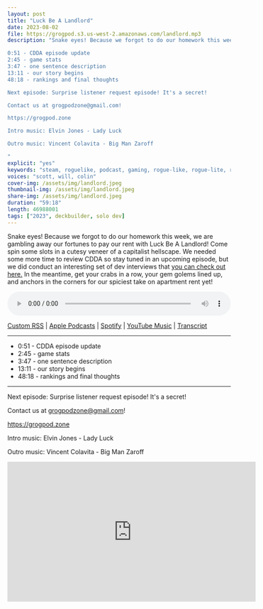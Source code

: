 ```yaml
---
layout: post
title: "Luck Be A Landlord"
date: 2023-08-02
file: https://grogpod.s3.us-west-2.amazonaws.com/landlord.mp3
description: "Snake eyes! Because we forgot to do our homework this week, we are gambling away our fortunes to pay our rent with Luck Be A Landlord! Come spin some slots in a cutesy veneer of a capitalist hellscape. We needed some more time to review CDDA so stay tuned in an upcoming episode, but we did conduct an interesting set of dev interviews that [you can check out here.](https://github.com/ScottBurger/going_rogue_podcast/blob/master/docs/Cdda.md) In the meantime, get your crabs in a row, your gem golems lined up, and anchors in the corners for our spiciest take on apartment rent yet!

0:51 - CDDA episode update
2:45 - game stats
3:47 - one sentence description
13:11 - our story begins
48:18 - rankings and final thoughts

Next episode: Surprise listener request episode! It's a secret!

Contact us at grogpodzone@gmail.com!

https://grogpod.zone

Intro music: Elvin Jones - Lady Luck

Outro music: Vincent Colavita - Big Man Zaroff

"
explicit: "yes" 
keywords: "steam, roguelike, podcast, gaming, rogue-like, rogue-lite, roguelite"
voices: "scott, will, colin"
cover-img: /assets/img/landlord.jpeg
thumbnail-img: /assets/img/landlord.jpeg
share-img: /assets/img/landlord.jpeg
duration: "59:18"
length: 46988001 
tags: ["2023", deckbuilder, solo dev]
---
```


Snake eyes! Because we forgot to do our homework this week, we are gambling away our fortunes to pay our rent with Luck Be A Landlord! Come spin some slots in a cutesy veneer of a capitalist hellscape. We needed some more time to review CDDA so stay tuned in an upcoming episode, but we did conduct an interesting set of dev interviews that [you can check out here.](https://github.com/ScottBurger/going_rogue_podcast/blob/master/docs/Cdda.md) In the meantime, get your crabs in a row, your gem golems lined up, and anchors in the corners for our spiciest take on apartment rent yet!

<div class="container">
  <audio controls style="width: 100%;">
    <source src="https://grogpod.s3.us-west-2.amazonaws.com/landlord.mp3" type="audio/mpeg">
  </audio>
</div>

[Custom RSS](https://grogpod.zone/feed.xml) | [Apple Podcasts](https://podcasts.apple.com/us/podcast/brotato-the-last-spell/id1650474911?i=1000624610873) | [Spotify](https://open.spotify.com/episode/5SXEnp1kj7jCeLYORel8PN?si=M5_52ykRStmlMtEtQ7_c8w) | [YouTube Music](https://www.youtube.com/playlist?list=PL-ShOmyMvd4jYFChE6tgj0JYG8RKK4xe0) | [Transcript](https://github.com/ScottBurger/going_rogue_podcast/blob/master/docs/transcripts/brotato.txt)


---------------------

* 0:51 - CDDA episode update
* 2:45 - game stats
* 3:47 - one sentence description
* 13:11 - our story begins
* 48:18 - rankings and final thoughts

---------------------

Next episode: Surprise listener request episode! It's a secret!

Contact us at grogpodzone@gmail.com!

https://grogpod.zone

Intro music: Elvin Jones - Lady Luck

Outro music: Vincent Colavita - Big Man Zaroff

<div class="embed-responsive embed-responsive-16by9">
<iframe width="560" height="315" src="https://www.youtube.com/embed/o_vZH1ab2nA" title="YouTube video player" frameborder="0" allow="accelerometer; autoplay; clipboard-write; encrypted-media; gyroscope; picture-in-picture" allowfullscreen></iframe>
</div>
